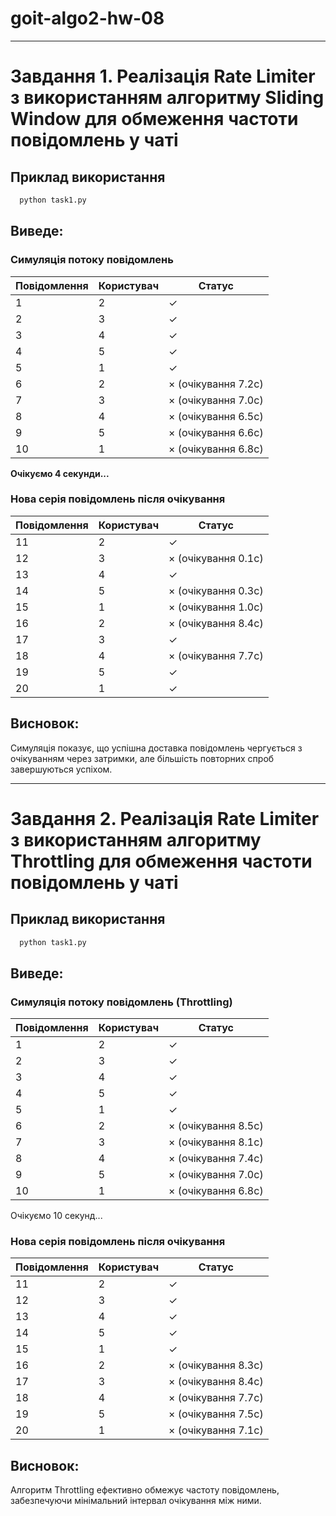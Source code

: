 # goit-algo2-hw-08

----

# Завдання 1. Реалізація Rate Limiter з використанням алгоритму Sliding Window для обмеження частоти повідомлень у чаті

## Приклад використання
```bash
  python task1.py
```

## Виведе:
### Симуляція потоку повідомлень

| Повідомлення | Користувач | Статус                |
|--------------|------------|-----------------------|
| 1            | 2          | ✓                     |
| 2            | 3          | ✓                     |
| 3            | 4          | ✓                     |
| 4            | 5          | ✓                     |
| 5            | 1          | ✓                     |
| 6            | 2          | × (очікування 7.2с)   |
| 7            | 3          | × (очікування 7.0с)   |
| 8            | 4          | × (очікування 6.5с)   |
| 9            | 5          | × (очікування 6.6с)   |
| 10           | 1          | × (очікування 6.8с)   |

**Очікуємо 4 секунди...**

### Нова серія повідомлень після очікування

| Повідомлення | Користувач | Статус                |
|--------------|------------|-----------------------|
| 11           | 2          | ✓                     |
| 12           | 3          | × (очікування 0.1с)   |
| 13           | 4          | ✓                     |
| 14           | 5          | × (очікування 0.3с)   |
| 15           | 1          | × (очікування 1.0с)   |
| 16           | 2          | × (очікування 8.4с)   |
| 17           | 3          | ✓                     |
| 18           | 4          | × (очікування 7.7с)   |
| 19           | 5          | ✓                     |
| 20           | 1          | ✓                     |

## Висновок:
Симуляція показує, що успішна доставка повідомлень чергується з очікуванням через затримки, але більшість повторних спроб завершуються успіхом.

----

# Завдання 2. Реалізація Rate Limiter з використанням алгоритму Throttling для обмеження частоти повідомлень у чаті

## Приклад використання
```bash
  python task1.py
```

## Виведе:
### Симуляція потоку повідомлень (Throttling)

| Повідомлення | Користувач | Статус             |
|--------------|------------|--------------------|
| 1            | 2          | ✓                  |
| 2            | 3          | ✓                  |
| 3            | 4          | ✓                  |
| 4            | 5          | ✓                  |
| 5            | 1          | ✓                  |
| 6            | 2          | × (очікування 8.5с) |
| 7            | 3          | × (очікування 8.1с) |
| 8            | 4          | × (очікування 7.4с) |
| 9            | 5          | × (очікування 7.0с) |
| 10           | 1          | × (очікування 6.8с) |

Очікуємо 10 секунд...

### Нова серія повідомлень після очікування

| Повідомлення | Користувач | Статус             |
|--------------|------------|--------------------|
| 11           | 2          | ✓                  |
| 12           | 3          | ✓                  |
| 13           | 4          | ✓                  |
| 14           | 5          | ✓                  |
| 15           | 1          | ✓                  |
| 16           | 2          | × (очікування 8.3с) |
| 17           | 3          | × (очікування 8.4с) |
| 18           | 4          | × (очікування 7.7с) |
| 19           | 5          | × (очікування 7.5с) |
| 20           | 1          | × (очікування 7.1с) |

## Висновок:
Алгоритм Throttling ефективно обмежує частоту повідомлень, забезпечуючи мінімальний інтервал очікування між ними.